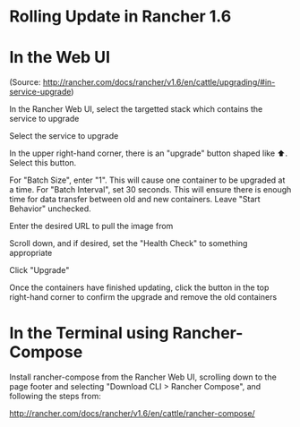 # Rolling Update in Rancher 1.6
# In the Web UI
(Source: http://rancher.com/docs/rancher/v1.6/en/cattle/upgrading/#in-service-upgrade)

In the Rancher Web UI, select the targetted stack which contains the service to upgrade

Select the service to upgrade

In the upper right-hand corner, there is an "upgrade" button shaped like ⬆️. Select this button.

For "Batch Size", enter "1". This will cause one container to be upgraded at a time. For "Batch Interval", set 30 seconds. This will ensure there is enough time for data transfer between old and new containers. Leave "Start Behavior" unchecked. 

Enter the desired URL to pull the image from

Scroll down, and if desired, set the "Health Check" to something appropriate

Click "Upgrade"

Once the containers have finished updating, click the button in the top right-hand corner to confirm the upgrade and remove the old containers

# In the Terminal using Rancher-Compose

Install rancher-compose from the Rancher Web UI, scrolling down to the page footer and selecting "Download CLI > Rancher Compose", and following the steps from: 

http://rancher.com/docs/rancher/v1.6/en/cattle/rancher-compose/

